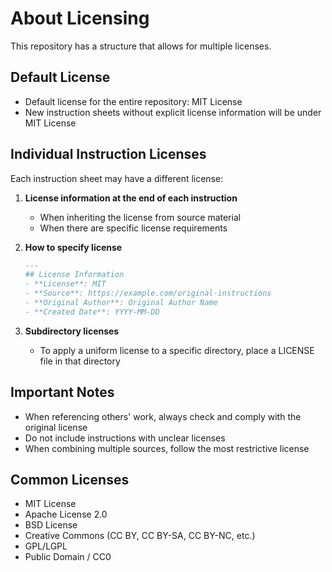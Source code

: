 # About Licensing

This repository has a structure that allows for multiple licenses.

## Default License
- Default license for the entire repository: MIT License
- New instruction sheets without explicit license information will be under MIT License

## Individual Instruction Licenses
Each instruction sheet may have a different license:

1. **License information at the end of each instruction**
   - When inheriting the license from source material
   - When there are specific license requirements

2. **How to specify license**
   ```markdown
   ---
   ## License Information
   - **License**: MIT
   - **Source**: https://example.com/original-instructions
   - **Original Author**: Original Author Name
   - **Created Date**: YYYY-MM-DD
   ```

3. **Subdirectory licenses**
   - To apply a uniform license to a specific directory, place a LICENSE file in that directory

## Important Notes
- When referencing others' work, always check and comply with the original license
- Do not include instructions with unclear licenses
- When combining multiple sources, follow the most restrictive license

## Common Licenses
- MIT License
- Apache License 2.0
- BSD License
- Creative Commons (CC BY, CC BY-SA, CC BY-NC, etc.)
- GPL/LGPL
- Public Domain / CC0